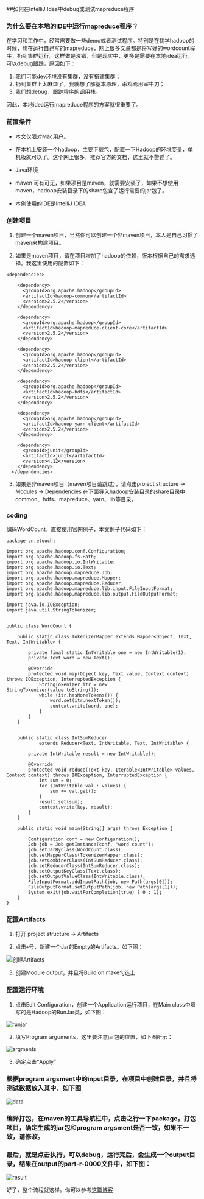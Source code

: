 ##如何在IntelliJ Idea中debug或测试mapreduce程序

### 为什么要在本地的IDE中运行mapreduce程序？

在学习和工作中，经常需要做一些demo或者测试程序。特别是在初学hadoop的时候，想在运行自己写的mapreduce，网上很多文章都是将写好的wordcount程序，扔到集群运行。这样做是没错，但是现实中，更多是需要在本地idea运行，可以debug跟踪，原因如下：

 1. 我们可能dev环境没有集群，没有搭建集群；
 2. 扔到集群上太麻烦了，我就想了解基本原理，杀鸡焉用宰牛刀；
 3. 我们想debug，跟踪程序的调用栈。

因此，本地idea运行mapreduce程序的方案就很重要了。

### 前置条件

 + 本文仅限对Mac用户。
 + 在本机上安装一个hadoop，主要下载包，配置一下Hadoop的环境变量，单机版就可以了。这个网上很多，推荐官方的文档，这里就不赘述了。

 + Java环境
 + maven 可有可无，如果项目是maven，就需要安装了，如果不想使用maven，hadoop安装目录下的share包含了运行需要的jar包了。
 + 本例使用的IDE是IntelliJ IDEA

### 创建项目

  1. 创建一个maven项目，当然你可以创建一个非maven项目，本人是自己习惯了maven来构建项目。

  2. 如果是maven项目，请在项目增加了hadoop的依赖，版本根据自己的需求选择。我这里使用的配置如下：

```
<dependencies>

    <dependency>
      <groupId>org.apache.hadoop</groupId>
      <artifactId>hadoop-common</artifactId>
      <version>2.5.2</version>
    </dependency>

    <dependency>
      <groupId>org.apache.hadoop</groupId>
      <artifactId>hadoop-mapreduce-client-core</artifactId>
      <version>2.5.2</version>
    </dependency>

    <dependency>
      <groupId>org.apache.hadoop</groupId>
      <artifactId>hadoop-client</artifactId>
      <version>2.5.2</version>
    </dependency>

    <dependency>
      <groupId>org.apache.hadoop</groupId>
      <artifactId>hadoop-hdfs</artifactId>
      <version>2.5.2</version>
    </dependency>

    <dependency>
      <groupId>org.apache.hadoop</groupId>
      <artifactId>hadoop-yarn-client</artifactId>
      <version>2.5.2</version>
    </dependency>

    <dependency>
      <groupId>junit</groupId>
      <artifactId>junit</artifactId>
      <version>4.12</version>
    </dependency>
  </dependencies>
```
  3. 如果是非maven项目（maven项目请跳过），请点击project structure -> Modules -> Dependencies 在下面导入hadoop安装目录的share目录中common、hdfs、mapreduce、yarn、lib等目录。

### coding

编码WordCount。直接使用官网例子，本文例子代码如下：

```
package cn.etouch;

import org.apache.hadoop.conf.Configuration;
import org.apache.hadoop.fs.Path;
import org.apache.hadoop.io.IntWritable;
import org.apache.hadoop.io.Text;
import org.apache.hadoop.mapreduce.Job;
import org.apache.hadoop.mapreduce.Mapper;
import org.apache.hadoop.mapreduce.Reducer;
import org.apache.hadoop.mapreduce.lib.input.FileInputFormat;
import org.apache.hadoop.mapreduce.lib.output.FileOutputFormat;

import java.io.IOException;
import java.util.StringTokenizer;


public class WordCount {

	public static class TokenizerMapper extends Mapper<Object, Text, Text, IntWritable> {

		private final static IntWritable one = new IntWritable(1);
		private Text word = new Text();

		@Override
		protected void map(Object key, Text value, Context context) throws IOException, InterruptedException {
			StringTokenizer itr = new StringTokenizer(value.toString());
			while (itr.hasMoreTokens()) {
				word.set(itr.nextToken());
				context.write(word, one);
			}
		}
	}


	public static class IntSumReducer
			extends Reducer<Text, IntWritable, Text, IntWritable> {

		private IntWritable result = new IntWritable();

		@Override
		protected void reduce(Text key, Iterable<IntWritable> values, Context context) throws IOException, InterruptedException {
			int sum = 0;
			for (IntWritable val : values) {
				sum += val.get();
			}
			result.set(sum);
			context.write(key, result);
		}
	}

	public static void main(String[] args) throws Exception {

		Configuration conf = new Configuration();
		Job job = Job.getInstance(conf, "word count");
		job.setJarByClass(WordCount.class);
		job.setMapperClass(TokenizerMapper.class);
		job.setCombinerClass(IntSumReducer.class);
		job.setReducerClass(IntSumReducer.class);
		job.setOutputKeyClass(Text.class);
		job.setOutputValueClass(IntWritable.class);
		FileInputFormat.addInputPath(job, new Path(args[0]));
		FileOutputFormat.setOutputPath(job, new Path(args[1]));
		System.exit(job.waitForCompletion(true) ? 0 : 1);
	}
}
```

### 配置Artifacts

1. 打开 project structure -> Artifacts

2. 点击`+`号，新建一个Jar的Empty的Artifacts。如下图：

![创建Artifacts](../../charts/hadoop-mapreduce-create-artfact.png)

3. 创建Module output，并且将Build on make勾选上


### 配置运行环境

1. 点击Edit Configuration，创建一个Application运行项目，在Main class中填写的是Hadoop的RunJar类，如下图：

![runjar](../../charts/hadoop-mapreduce-runjar.png)

2. 填写Program arguments，这里要注意jar包的位置，如下图所示：

![argments](../../charts/hadoop-mapreduce-program-arguments.png)

3. 确定点击“Apply”

### 根据program argsment中的input目录，在项目中创建目录，并且将测试数据放入其中，如下图

![data](../../charts/hadoop-mapreduce-test-data.png)

### 编译打包，在maven的工具导航栏中，点击之行一下package。打包项目，确定生成的jar包和program argsment是否一致，如果不一致，请修改。

### 最后，就是点击执行，可以debug，运行完后，会生成一个output目录，结果在output的part-r-0000文件中，如下图：

![result](../../charts/hadoop-mapreduce-test-result.png)

好了，整个流程就这样。你可以参考[这篇博客](http://www.360doc.com/content/15/0505/16/175261_468257891.shtml)
